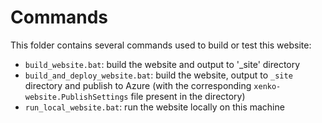 # Commands

This folder contains several commands used to build or test this website:

- `build_website.bat`: build the website and output to '_site' directory
- `build_and_deploy_website.bat`: build the website, output to `_site` directory and publish to Azure (with the corresponding `xenko-website.PublishSettings` file present in the directory)
- `run_local_website.bat`: run the website locally on this machine
